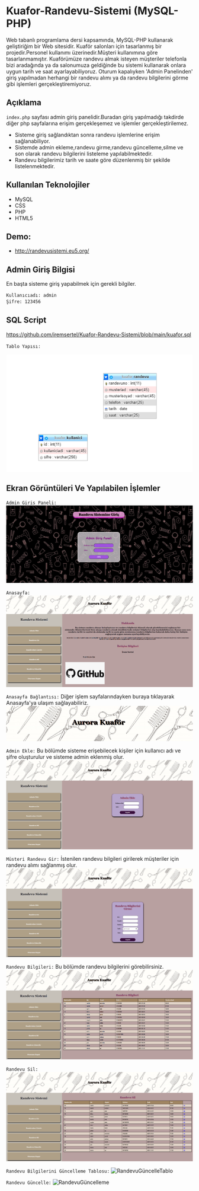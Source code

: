 # Kuafor-Randevu-Sistemi (MySQL-PHP)
Web tabanlı programlama dersi kapsamında, MySQL-PHP kullanarak geliştiriğim bir Web sitesidir.
Kuaför salonları için tasarlanmış bir projedir.Personel kullanımı üzerinedir.Müşteri kullanımına göre tasarlanmamıştır.
Kuaförümüze randevu almak isteyen müşteriler telefonla bizi aradağında ya da salonumuza geldiğinde bu sistemi kullanarak onlara uygun tarih ve saat ayarlayabiliyoruz.
Oturum kapalıyken 'Admin Panelinden' giriş yapılmadan herhangi bir randevu alımı ya da randevu bilgilerini görme gibi işlemleri gerçekleştiremiyoruz.

## Açıklama
 `index.php` sayfası admin giriş panelidir.Buradan giriş yapılmadığı takdirde diğer php sayfalarına erişim gerçekleşemez ve işlemler gerçekleştirilemez.

- Sisteme giriş sağlandıktan sonra randevu işlemlerine erişim sağlanabiliyor.
- Sistemde admin ekleme,randevu girme,randevu güncelleme,silme ve son olarak randevu bilgilerini listeleme yapılabilmektedir.
- Randevu bilgilerimiz tarih ve saate göre düzenlenmiş bir şekilde listelenmektedir.

## Kullanılan Teknolojiler
- MySQL
- CSS
- PHP
- HTML5

## Demo:
- <http://randevusistemi.eu5.org/>

## Admin Giriş Bilgisi
En başta sisteme giriş yapabilmek için gerekli bilgiler.
```sh
Kullanıcıadı: admin
Şifre: 123456
```

## SQL Script
<https://github.com/iremsertel/Kuafor-Randevu-Sistemi/blob/main/kuafor.sql>

`Tablo Yapısı:`

![TabloYapısı](https://github.com/iremsertel/Kuafor-Randevu-Sistemi/blob/main/resimler/Tablo.PNG)

## Ekran Görüntüleri Ve Yapılabilen İşlemler
`Admin Giris Paneli:`
![AdminGirisPaneli](https://github.com/iremsertel/Kuafor-Randevu-Sistemi/blob/main/resimler/AdminGiris.PNG)

`Anasayfa:`
![AnaSayfa](https://github.com/iremsertel/Kuafor-Randevu-Sistemi/blob/main/resimler/Anasayfa.PNG)

`Anasayfa Bağlantısı:`
Diğer işlem sayfalarındayken buraya tıklayarak Anasayfa'ya ulaşım sağlayabiliriz.
![AnasayfaBaglanti](https://github.com/iremsertel/Kuafor-Randevu-Sistemi/blob/main/resimler/BaglantiAnasayfa.PNG)

`Admin Ekle:`
Bu bölümde sisteme erişebilecek kişiler için kullanıcı adı ve şifre oluşturulur ve sisteme admin eklenmiş olur.
![AdminEkle](https://github.com/iremsertel/Kuafor-Randevu-Sistemi/blob/main/resimler/Adminekle.PNG)

`Müsteri Randevu Gir:`
İstenilen randevu bilgileri girilerek müşteriler için randevu alımı sağlanmış olur.
![MüsteriRandevuGir](https://github.com/iremsertel/Kuafor-Randevu-Sistemi/blob/main/resimler/Randevugir.PNG)

`Randevu Bilgileri:`
Bu bölümde randevu bilgilerini görebilirsiniz.
![RandevuBilgileri](https://github.com/iremsertel/Kuafor-Randevu-Sistemi/blob/main/resimler/Randevubilgileri.PNG)

`Randevu Sil:`
![RandevuSil](https://github.com/iremsertel/Kuafor-Randevu-Sistemi/blob/main/resimler/Randevusil.PNG)

`Randevu Bilgilerini Güncelleme Tablosu:`
![RandevuGüncelleTablo](https://github.com/iremsertel/Kuafor-Randevu-Sistemi/blob/main/resimler/Randevug%C3%BCncelle.PNG)

`Randevu Güncelle:`
![RandevuGüncelleme](https://github.com/iremsertel/Kuafor-Randevu-Sistemi/blob/main/resimler/Randevug%C3%BCncelle2.PNG)

